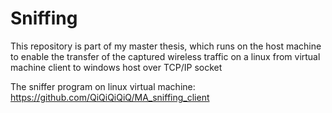 # Sniffing
This repository is part of my master thesis, which runs on the host machine to enable the transfer of the captured wireless traffic on a linux from virtual machine client to windows host over TCP/IP socket

The sniffer program on linux virtual machine: https://github.com/QiQiQiQiQ/MA_sniffing_client
